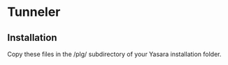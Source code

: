 # Tunneler
## Installation
Copy these files in the /plg/ subdirectory of your Yasara installation folder.
